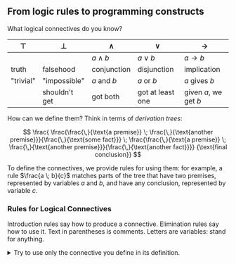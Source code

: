## From logic rules to programming constructs

What logical connectives do you know?

|$\top$ | $\bot$ | $\wedge$ | $\vee$ | $\rightarrow$
|---|---|---|---|---
|   |   | $a \wedge b$ | $a \vee b$ | $a \rightarrow b$
| truth | falsehood | conjunction | disjunction | implication
| "trivial" | "impossible" | $a$ and $b$ | $a$ or $b$ | $a$ gives $b$
|   | shouldn't get | got both | got at least one | given $a$, we get $b$

How can we define them? Think in terms of _derivation trees_:

$$
\frac{
\frac{\frac{\,}{\text{a premise}} \; \frac{\,}{\text{another premise}}}{\frac{\,}{\text{some fact}}} \;
\frac{\frac{\,}{\text{a premise}} \; \frac{\,}{\text{another premise}}}{\frac{\,}{\text{another fact}}}}
{\text{final conclusion}}
$$

To define the connectives, we provide rules for using them: for example, a rule $\frac{a \; b}{c}$
matches parts of the tree that have two premises, represented by variables $a$
and $b$, and have any conclusion, represented by variable $c$.

### Rules for Logical Connectives

Introduction rules say how to produce a connective. Elimination rules say how to use it.
Text in parentheses is comments. Letters are variables: stand for anything.

<details><summary>Try to use only the connective you define in its definition.</summary>
TODO
</details>
